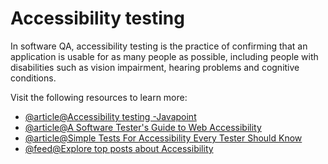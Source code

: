 # Accessibility testing

In software QA, accessibility testing is the practice of confirming that an application is usable for as many people as possible, including people with disabilities such as vision impairment, hearing problems and cognitive conditions.

Visit the following resources to learn more:

- [@article@Accessibility testing -Javapoint](https://www.javatpoint.com/accessibility-testing)
- [@article@A Software Tester's Guide to Web Accessibility](https://www.ministryoftesting.com/articles/a-software-tester-s-guide-to-web-accessibility)
- [@article@Simple Tests For Accessibility Every Tester Should Know](https://www.ministryoftesting.com/articles/simple-tests-for-accessibility-every-tester-should-know)
- [@feed@Explore top posts about Accessibility](https://app.daily.dev/tags/accessibility?ref=roadmapsh)
